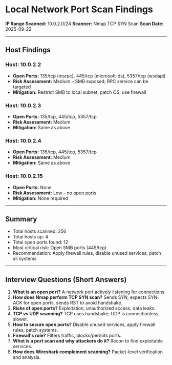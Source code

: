 # Local Network Port Scan Findings

**IP Range Scanned:** 10.0.2.0/24
**Scanner:** Nmap TCP SYN Scan
**Scan Date:** 2025-09-22

---

## Host Findings

### Host: 10.0.2.2
- **Open Ports:** 135/tcp (msrpc), 445/tcp (microsoft-ds), 5357/tcp (wsdapi)
- **Risk Assessment:** Medium – SMB exposed; RPC service can be targeted
- **Mitigation:** Restrict SMB to local subnet, patch OS, use firewall

### Host: 10.0.2.3
- **Open Ports:** 135/tcp, 445/tcp, 5357/tcp
- **Risk Assessment:** Medium
- **Mitigation:** Same as above

### Host: 10.0.2.4
- **Open Ports:** 135/tcp, 445/tcp, 5357/tcp
- **Risk Assessment:** Medium
- **Mitigation:** Same as above

### Host: 10.0.2.15
- **Open Ports:** None
- **Risk Assessment:** Low – no open ports
- **Mitigation:** None required

---

## Summary
- Total hosts scanned: 256
- Total hosts up: 4
- Total open ports found: 12
- Most critical risk: Open SMB ports (445/tcp)
- Recommendation: Apply firewall rules, disable unused services, patch all systems

---

## Interview Questions (Short Answers)
1. **What is an open port?** A network port actively listening for connections.
2. **How does Nmap perform TCP SYN scan?** Sends SYN, expects SYN-ACK for open ports, sends RST to avoid handshake.
3. **Risks of open ports?** Exploitation, unauthorized access, data leaks.
4. **TCP vs UDP scanning?** TCP uses handshake; UDP is connectionless, slower.
5. **How to secure open ports?** Disable unused services, apply firewall rules, patch systems.
6. **Firewall's role?** Filters traffic, blocks/permits ports.
7. **What is a port scan and why attackers do it?** Recon to find exploitable services.
8. **How does Wireshark complement scanning?** Packet-level verification and analysis.
